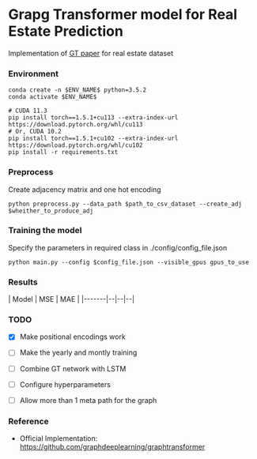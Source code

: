 # Grapg Transformer model for Real Estate Prediction
Implementation of [GT paper](https://arxiv.org/abs/2012.09699) for real estate dataset



### Environment
``` 
conda create -n $ENV_NAME$ python=3.5.2
conda activate $ENV_NAME$

# CUDA 11.3
pip install torch==1.5.1+cu113 --extra-index-url https://download.pytorch.org/whl/cu113 
# Or, CUDA 10.2 
pip install torch==1.5.1+cu102 --extra-index-url https://download.pytorch.org/whl/cu102 
pip install -r requirements.txt
```

### Preprocess
Create adjacency matrix and one hot encoding
```
python preprocess.py --data_path $path_to_csv_dataset --create_adj $wheither_to_produce_adj
```


### Training the model
Specify the parameters in required class in ./config/config_file.json
```
python main.py --config $config_file.json --visible_gpus gpus_to_use
```

### Results
| Model | MSE | MAE |
|-------|--|--|--|


### TODO
- [x] Make positional encodings work
- [ ] Make the yearly and montly training
- [ ] Combine GT network with LSTM
- [ ] Configure hyperparameters
- [ ] Allow more than 1 meta path for the graph


### Reference
* Official Implementation: https://github.com/graphdeeplearning/graphtransformer
